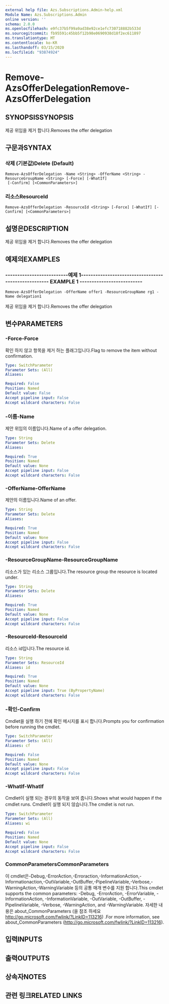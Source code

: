 ```yaml
---
external help file: Azs.Subscriptions.Admin-help.xml
Module Name: Azs.Subscriptions.Admin
online version: ''
schema: 2.0.0
ms.openlocfilehash: e9fc37b5f99a9ad38e92ce1efc730718882b533d
ms.sourcegitcommit: fb95591c45bb5f12b98e0690938d18f2ec611897
ms.translationtype: MT
ms.contentlocale: ko-KR
ms.lasthandoff: 03/15/2020
ms.locfileid: "93874924"
---
```

# <span data-ttu-id="5c413-101">Remove-AzsOfferDelegation</span><span class="sxs-lookup"><span data-stu-id="5c413-101">Remove-AzsOfferDelegation</span></span>

## <span data-ttu-id="5c413-102">SYNOPSIS</span><span class="sxs-lookup"><span data-stu-id="5c413-102">SYNOPSIS</span></span>
<span data-ttu-id="5c413-103">제공 위임을 제거 합니다.</span><span class="sxs-lookup"><span data-stu-id="5c413-103">Removes the offer delegation</span></span>

## <span data-ttu-id="5c413-104">구문과</span><span class="sxs-lookup"><span data-stu-id="5c413-104">SYNTAX</span></span>

### <span data-ttu-id="5c413-105">삭제 (기본값)</span><span class="sxs-lookup"><span data-stu-id="5c413-105">Delete (Default)</span></span>
```
Remove-AzsOfferDelegation -Name <String> -OfferName <String> -ResourceGroupName <String> [-Force] [-WhatIf]
 [-Confirm] [<CommonParameters>]
```

### <span data-ttu-id="5c413-106">리소스</span><span class="sxs-lookup"><span data-stu-id="5c413-106">ResourceId</span></span>
```
Remove-AzsOfferDelegation -ResourceId <String> [-Force] [-WhatIf] [-Confirm] [<CommonParameters>]
```

## <span data-ttu-id="5c413-107">설명은</span><span class="sxs-lookup"><span data-stu-id="5c413-107">DESCRIPTION</span></span>
<span data-ttu-id="5c413-108">제공 위임을 제거 합니다.</span><span class="sxs-lookup"><span data-stu-id="5c413-108">Removes the offer delegation</span></span>

## <span data-ttu-id="5c413-109">예제의</span><span class="sxs-lookup"><span data-stu-id="5c413-109">EXAMPLES</span></span>

### <span data-ttu-id="5c413-110">--------------------------예제 1--------------------------</span><span class="sxs-lookup"><span data-stu-id="5c413-110">-------------------------- EXAMPLE 1 --------------------------</span></span>
```
Remove-AzsOfferDelegation -OfferName offer1 -ResourceGroupName rg1 -Name delegation1
```

<span data-ttu-id="5c413-111">제공 위임을 제거 합니다.</span><span class="sxs-lookup"><span data-stu-id="5c413-111">Removes the offer delegation</span></span>

## <span data-ttu-id="5c413-112">변수</span><span class="sxs-lookup"><span data-stu-id="5c413-112">PARAMETERS</span></span>

### <span data-ttu-id="5c413-113">-Force</span><span class="sxs-lookup"><span data-stu-id="5c413-113">-Force</span></span>
<span data-ttu-id="5c413-114">확인 하지 않고 항목을 제거 하는 플래그입니다.</span><span class="sxs-lookup"><span data-stu-id="5c413-114">Flag to remove the item without confirmation.</span></span>

```yaml
Type: SwitchParameter
Parameter Sets: (All)
Aliases: 

Required: False
Position: Named
Default value: False
Accept pipeline input: False
Accept wildcard characters: False
```

### <span data-ttu-id="5c413-115">-이름</span><span class="sxs-lookup"><span data-stu-id="5c413-115">-Name</span></span>
<span data-ttu-id="5c413-116">제안 위임의 이름입니다.</span><span class="sxs-lookup"><span data-stu-id="5c413-116">Name of a offer delegation.</span></span>

```yaml
Type: String
Parameter Sets: Delete
Aliases: 

Required: True
Position: Named
Default value: None
Accept pipeline input: False
Accept wildcard characters: False
```

### <span data-ttu-id="5c413-117">-OfferName</span><span class="sxs-lookup"><span data-stu-id="5c413-117">-OfferName</span></span>
<span data-ttu-id="5c413-118">제안의 이름입니다.</span><span class="sxs-lookup"><span data-stu-id="5c413-118">Name of an offer.</span></span>

```yaml
Type: String
Parameter Sets: Delete
Aliases: 

Required: True
Position: Named
Default value: None
Accept pipeline input: False
Accept wildcard characters: False
```

### <span data-ttu-id="5c413-119">-ResourceGroupName</span><span class="sxs-lookup"><span data-stu-id="5c413-119">-ResourceGroupName</span></span>
<span data-ttu-id="5c413-120">리소스가 있는 리소스 그룹입니다.</span><span class="sxs-lookup"><span data-stu-id="5c413-120">The resource group the resource is located under.</span></span>

```yaml
Type: String
Parameter Sets: Delete
Aliases: 

Required: True
Position: Named
Default value: None
Accept pipeline input: False
Accept wildcard characters: False
```

### <span data-ttu-id="5c413-121">-ResourceId</span><span class="sxs-lookup"><span data-stu-id="5c413-121">-ResourceId</span></span>
<span data-ttu-id="5c413-122">리소스 id입니다.</span><span class="sxs-lookup"><span data-stu-id="5c413-122">The resource id.</span></span>

```yaml
Type: String
Parameter Sets: ResourceId
Aliases: id

Required: True
Position: Named
Default value: None
Accept pipeline input: True (ByPropertyName)
Accept wildcard characters: False
```

### <span data-ttu-id="5c413-123">-확인</span><span class="sxs-lookup"><span data-stu-id="5c413-123">-Confirm</span></span>
<span data-ttu-id="5c413-124">Cmdlet을 실행 하기 전에 확인 메시지를 표시 합니다.</span><span class="sxs-lookup"><span data-stu-id="5c413-124">Prompts you for confirmation before running the cmdlet.</span></span>

```yaml
Type: SwitchParameter
Parameter Sets: (All)
Aliases: cf

Required: False
Position: Named
Default value: None
Accept pipeline input: False
Accept wildcard characters: False
```

### <span data-ttu-id="5c413-125">-WhatIf</span><span class="sxs-lookup"><span data-stu-id="5c413-125">-WhatIf</span></span>
<span data-ttu-id="5c413-126">Cmdlet이 실행 되는 경우의 동작을 보여 줍니다.</span><span class="sxs-lookup"><span data-stu-id="5c413-126">Shows what would happen if the cmdlet runs.</span></span>
<span data-ttu-id="5c413-127">Cmdlet이 실행 되지 않습니다.</span><span class="sxs-lookup"><span data-stu-id="5c413-127">The cmdlet is not run.</span></span>

```yaml
Type: SwitchParameter
Parameter Sets: (All)
Aliases: wi

Required: False
Position: Named
Default value: None
Accept pipeline input: False
Accept wildcard characters: False
```

### <span data-ttu-id="5c413-128">CommonParameters</span><span class="sxs-lookup"><span data-stu-id="5c413-128">CommonParameters</span></span>
<span data-ttu-id="5c413-129">이 cmdlet은-Debug,-ErrorAction,-Erroraction,-InformationAction,-Informationaction,-OutVariable,-OutBuffer,-PipelineVariable,-Verbose,-WarningAction,-WarningVariable 등의 공통 매개 변수를 지원 합니다.</span><span class="sxs-lookup"><span data-stu-id="5c413-129">This cmdlet supports the common parameters: -Debug, -ErrorAction, -ErrorVariable, -InformationAction, -InformationVariable, -OutVariable, -OutBuffer, -PipelineVariable, -Verbose, -WarningAction, and -WarningVariable.</span></span> <span data-ttu-id="5c413-130">자세한 내용은 about_CommonParameters (을 참조 하세요 http://go.microsoft.com/fwlink/?LinkID=113216) .</span><span class="sxs-lookup"><span data-stu-id="5c413-130">For more information, see about_CommonParameters (http://go.microsoft.com/fwlink/?LinkID=113216).</span></span>

## <span data-ttu-id="5c413-131">입력</span><span class="sxs-lookup"><span data-stu-id="5c413-131">INPUTS</span></span>

## <span data-ttu-id="5c413-132">출력</span><span class="sxs-lookup"><span data-stu-id="5c413-132">OUTPUTS</span></span>

## <span data-ttu-id="5c413-133">상속자</span><span class="sxs-lookup"><span data-stu-id="5c413-133">NOTES</span></span>

## <span data-ttu-id="5c413-134">관련 링크</span><span class="sxs-lookup"><span data-stu-id="5c413-134">RELATED LINKS</span></span>


